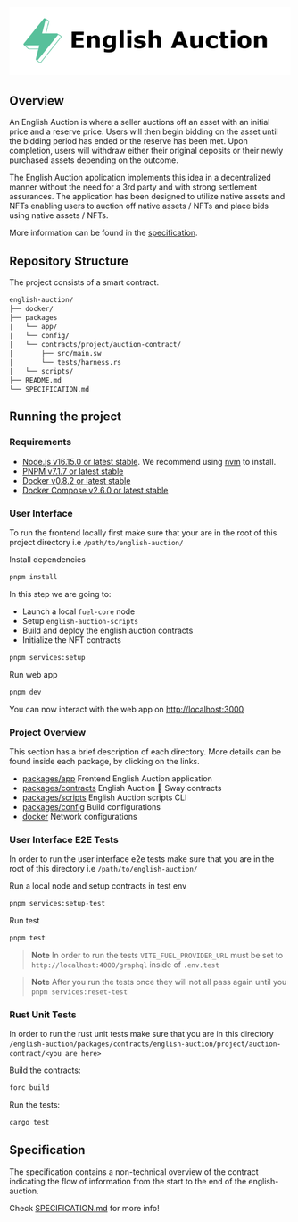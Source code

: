<p align="center">
    <picture>
        <source media="(prefers-color-scheme: dark)" srcset=".docs/english-auction_dark.png">
        <img alt="light theme" src=".docs/english-auction_light.png">
    </picture>
</p>

## Overview

An English Auction is where a seller auctions off an asset with an initial price and a reserve price. Users will then begin bidding on the asset until the bidding period has ended or the reserve has been met. Upon completion, users will withdraw either their original deposits or their newly purchased assets depending on the outcome.

The English Auction application implements this idea in a decentralized manner without the need for a 3rd party and with strong settlement assurances. The application has been designed to utilize native assets and NFTs enabling users to auction off native assets / NFTs and place bids using native assets / NFTs.

More information can be found in the [specification](./SPECIFICATION.md).

## Repository Structure

The project consists of a smart contract.

```
english-auction/
├── docker/
├── packages
|   └── app/
|   └── config/
|   └── contracts/project/auction-contract/
|       ├── src/main.sw
|       └── tests/harness.rs
|   └── scripts/
├── README.md
└── SPECIFICATION.md
```

## Running the project

### Requirements

- [Node.js v16.15.0 or latest stable](https://nodejs.org/en/). We recommend using [nvm](https://github.com/nvm-sh/nvm) to install.
- [PNPM v7.1.7 or latest stable](https://pnpm.io/installation/)
- [Docker v0.8.2 or latest stable](https://docs.docker.com/get-docker/)
- [Docker Compose v2.6.0 or latest stable](https://docs.docker.com/get-docker/)

### User Interface

To run the frontend locally first make sure that your are in the root of this project directory i.e `/path/to/english-auction/`

Install dependencies

```bash
pnpm install
```

In this step we are going to:

- Launch a local `fuel-core` node
- Setup `english-auction-scripts`
- Build and deploy the english auction contracts
- Initialize the NFT contracts

```bash
pnpm services:setup
```

Run web app

```bash
pnpm dev
```

You can now interact with the web app on [http://localhost:3000](http://localhost:3000)

### Project Overview

This section has a brief description of each directory. More details can be found inside each package, by clicking on the links.

- [packages/app](../packages/app/) Frontend English Auction application
- [packages/contracts](../packages/contracts/) English Auction 🌴 Sway contracts
- [packages/scripts](../packages/scripts/) English Auction scripts CLI
- [packages/config](../packages/config/) Build configurations
- [docker](../docker/) Network configurations

### User Interface E2E Tests

In order to run the user interface e2e tests make sure that you are in the root of this directory i.e `/path/to/english-auction/`

Run a local node and setup contracts in test env

```bash
pnpm services:setup-test
```

Run test

```bash
pnpm test
```

> **Note**
 >In order to run the tests `VITE_FUEL_PROVIDER_URL` must be set to `http://localhost:4000/graphql` inside of `.env.test`

> **Note**
> After you run the tests once they will not all pass again until you `pnpm services:reset-test`

### Rust Unit Tests

In order to run the rust unit tests make sure that you are in this directory `/english-auction/packages/contracts/english-auction/project/auction-contract/<you are here>`

Build the contracts:

```bash
forc build
```

Run the tests:

```bash
cargo test
```

## Specification

The specification contains a non-technical overview of the contract indicating the flow of information from the start to the end of the english-auction.

Check [SPECIFICATION.md](./SPECIFICATION.md) for more info!
